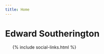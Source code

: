 ```yaml
---
title: Home
---
```

<div class="home">
  <div class="full-hero hero-home">
    <div class="hero-content">
      <h1>Edward Southerington</h1>
      <ul class="social-media-list social-links">
        {% include social-links.html %}
      </ul>
    </div>
  </div>
</div>

